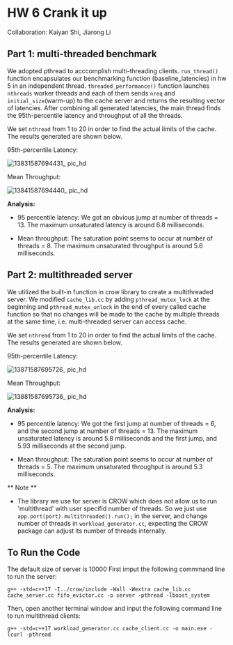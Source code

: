 # HW 6 Crank it up
Collaboration: Kaiyan Shi, Jiarong Li

## Part 1: multi-threaded benchmark
We adopted pthread to acccomplish multi-threading clients.
`run_thread()` function encapsulates our benchmarking function (baseline_latencies) in hw 5 in an independent thread.
`threaded_performance()` function launches `nthreads` worker threads and each of them sends `nreq` and `initial_size`(warm-up) to the cache server and returns the resulting vector of latencies. After combining all generated latencies, the main thread finds the 95th-percentile latency and throughput of all the threads.

We set `nthread` from 1 to 20 in order to find the actual limits of the cache. The results generated are shown below.

95th-percentile Latency:

![13831587694431_ pic_hd](https://user-images.githubusercontent.com/43858610/80168035-c383ba00-8596-11ea-9e7c-fd8ab502c43e.jpg)

Mean Throughput:

![13841587694440_ pic_hd](https://user-images.githubusercontent.com/43858610/80168042-c54d7d80-8596-11ea-94c8-64ec714270d4.jpg)

**Analysis:**

+ 95 percentile latency: We got an obvious jump at number of threads = 13. The maximum unsaturated latency is around 6.8 milliseconds.

+ Mean throughput: The saturation point seems to occur at number of threads = 8. The maximum unsaturated throughput is around 5.6 milliseconds.



## Part 2: multithreaded server
We utilized the built-in function in crow library to create a multithreaded server. We modified `cache_lib.cc` by adding `pthread_mutex_lock` at the beginning and `pthread_mutex_unlock` in the end of every called cache function so that no changes will be made to the cache by multiple threads at the same time, i.e. multi-threaded server can access cache.

We set `nthread` from 1 to 20 in order to find the actual limits of the cache. The results generated are shown below.

95th-percentile Latency:

![13871587695726_ pic_hd](https://user-images.githubusercontent.com/43858610/80169175-9edd1180-8599-11ea-80bb-09bc46ce6626.jpg)

Mean Throughput:

![13881587695736_ pic_hd](https://user-images.githubusercontent.com/43858610/80169187-a7354c80-8599-11ea-9f29-3710558a43ec.jpg)

**Analysis:**

+ 95 percentile latency: We got the first jump at number of threads = 6, and the second jump at number of threads = 13. The maximum unsaturated latency is around 5.8 milliseconds and the first jump, and 5.93 milliseconds at the second jump.

+ Mean throughput: The saturation point seems to occur at number of threads = 5. The maximum unsaturated throughput is around 5.3 milliseconds.

** Note **
+ The library we use for server is CROW which does not allow us to run 'multithread' with user specifid number of threads. So we just use `app.port(port).multithreaded().run();` in the server, and change number of threads in `workload_generator.cc`, expecting the CROW package can adjust its number of threads internally.

## To Run the Code
The default size of server is 10000
First imput the following commmand line to run the server:

`g++ -std=c++17 -I../crow/include -Wall -Wextra cache_lib.cc cache_server.cc fifo_evictor.cc -o server -pthread -lboost_system`

Then, open another terminal window and input the following command line to run multithread clients:

`g++ -std=c++17 workload_generator.cc cache_client.cc -o main.exe -lcurl -pthread`
